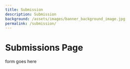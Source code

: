 ```yaml
---
title: Submission
description: Submission
background: /assets/images/banner_background_image.jpg
permalink: /submission/
---
```


# Submissions Page

form goes here
<!-- {% include submissions.html %} -->